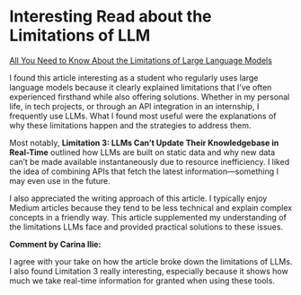 # Interesting Read about the Limitations of LLM

[All You Need to Know About the Limitations of Large Language Models](https://medium.com/@marketing_novita.ai/all-you-need-to-know-about-the-limitations-of-large-language-models-568e15f66809)

I found this article interesting as a student who regularly uses large language models because it clearly explained limitations that I’ve often experienced firsthand while also offering solutions. Whether in my personal life, in tech projects, or through an API integration in an internship, I frequently use LLMs. What I found most useful were the explanations of why these limitations happen and the strategies to address them.

Most notably, **Limitation 3: LLMs Can’t Update Their Knowledgebase in Real-Time** outlined how LLMs are built on static data and why new data can’t be made available instantaneously due to resource inefficiency. I liked the idea of combining APIs that fetch the latest information—something I may even use in the future.

I also appreciated the writing approach of this article. I typically enjoy Medium articles because they tend to be less technical and explain complex concepts in a friendly way. This article supplemented my understanding of the limitations LLMs face and provided practical solutions to these issues.

**Comment by Carina Ilie:**

I agree with your take on how the article broke down the limitations of LLMs. I also found Limitation 3 really interesting, especially because it shows how much we take real-time information for granted when using these tools. 
